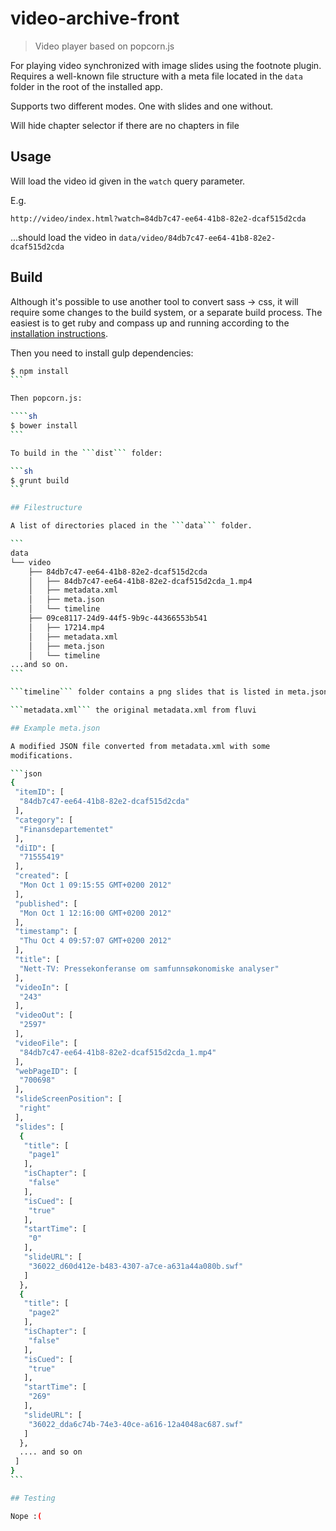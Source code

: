 # video-archive-front

> Video player based on popcorn.js

For playing video synchronized with image slides using the footnote
plugin. Requires a well-known file structure with a meta file located
in the ```data``` folder in the root of the installed app.

Supports two different modes. One with slides and one without.

Will hide chapter selector if there are no chapters in file

## Usage

Will load the video id given in the ```watch``` query parameter.

E.g.

```
http://video/index.html?watch=84db7c47-ee64-41b8-82e2-dcaf515d2cda
```

...should load the video in ```data/video/84db7c47-ee64-41b8-82e2-dcaf515d2cda```

## Build

Although it's possible to use another tool to convert sass -> css, it
will require some changes to the build system, or a separate build
process. The easiest is to get ruby and compass up and running
according to the [installation instructions](http://sass-lang.com/install).

Then you need to install gulp dependencies:

````sh
$ npm install
```

Then popcorn.js:

````sh
$ bower install
```

To build in the ```dist``` folder:

```sh
$ grunt build
```

## Filestructure

A list of directories placed in the ```data``` folder.

```
data
└── video
    ├── 84db7c47-ee64-41b8-82e2-dcaf515d2cda
    │   ├── 84db7c47-ee64-41b8-82e2-dcaf515d2cda_1.mp4
    │   ├── metadata.xml
    │   ├── meta.json
    │   └── timeline
    ├── 09ce8117-24d9-44f5-9b9c-44366553b541
    │   ├── 17214.mp4
    │   ├── metadata.xml
    │   ├── meta.json
    │   └── timeline
...and so on.
```

```timeline``` folder contains a png slides that is listed in meta.json as slides/slideURL

```metadata.xml``` the original metadata.xml from fluvi

## Example meta.json

A modified JSON file converted from metadata.xml with some
modifications.

```json
{
 "itemID": [
  "84db7c47-ee64-41b8-82e2-dcaf515d2cda"
 ],
 "category": [
  "Finansdepartementet"
 ],
 "diID": [
  "71555419"
 ],
 "created": [
  "Mon Oct 1 09:15:55 GMT+0200 2012"
 ],
 "published": [
  "Mon Oct 1 12:16:00 GMT+0200 2012"
 ],
 "timestamp": [
  "Thu Oct 4 09:57:07 GMT+0200 2012"
 ],
 "title": [
  "Nett-TV: Pressekonferanse om samfunnsøkonomiske analyser"
 ],
 "videoIn": [
  "243"
 ],
 "videoOut": [
  "2597"
 ],
 "videoFile": [
  "84db7c47-ee64-41b8-82e2-dcaf515d2cda_1.mp4"
 ],
 "webPageID": [
  "700698"
 ],
 "slideScreenPosition": [
  "right"
 ],
 "slides": [
  {
   "title": [
    "page1"
   ],
   "isChapter": [
    "false"
   ],
   "isCued": [
    "true"
   ],
   "startTime": [
    "0"
   ],
   "slideURL": [
    "36022_d60d412e-b483-4307-a7ce-a631a44a080b.swf"
   ]
  },
  {
   "title": [
    "page2"
   ],
   "isChapter": [
    "false"
   ],
   "isCued": [
    "true"
   ],
   "startTime": [
    "269"
   ],
   "slideURL": [
    "36022_dda6c74b-74e3-40ce-a616-12a4048ac687.swf"
   ]
  },
  .... and so on
 ]
}
```

## Testing

Nope :(
